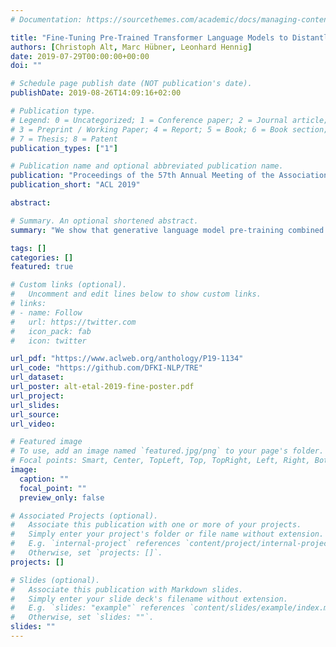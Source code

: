 ```yaml
---
# Documentation: https://sourcethemes.com/academic/docs/managing-content/

title: "Fine-Tuning Pre-Trained Transformer Language Models to Distantly Supervised Relation Extraction"
authors: [Christoph Alt, Marc Hübner, Leonhard Hennig]
date: 2019-07-29T00:00:00+00:00
doi: ""

# Schedule page publish date (NOT publication's date).
publishDate: 2019-08-26T14:09:16+02:00

# Publication type.
# Legend: 0 = Uncategorized; 1 = Conference paper; 2 = Journal article;
# 3 = Preprint / Working Paper; 4 = Report; 5 = Book; 6 = Book section;
# 7 = Thesis; 8 = Patent
publication_types: ["1"]

# Publication name and optional abbreviated publication name.
publication: "Proceedings of the 57th Annual Meeting of the Association for Computational Linguistics"
publication_short: "ACL 2019"

abstract:

# Summary. An optional shortened abstract.
summary: "We show that generative language model pre-training combined with selective attention improves recall for long-tail relations in distantly supervised neural relation extraction."

tags: []
categories: []
featured: true

# Custom links (optional).
#   Uncomment and edit lines below to show custom links.
# links:
# - name: Follow
#   url: https://twitter.com
#   icon_pack: fab
#   icon: twitter

url_pdf: "https://www.aclweb.org/anthology/P19-1134"
url_code: "https://github.com/DFKI-NLP/TRE"
url_dataset:
url_poster: alt-etal-2019-fine-poster.pdf
url_project:
url_slides:
url_source:
url_video:

# Featured image
# To use, add an image named `featured.jpg/png` to your page's folder. 
# Focal points: Smart, Center, TopLeft, Top, TopRight, Left, Right, BottomLeft, Bottom, BottomRight.
image:
  caption: ""
  focal_point: ""
  preview_only: false

# Associated Projects (optional).
#   Associate this publication with one or more of your projects.
#   Simply enter your project's folder or file name without extension.
#   E.g. `internal-project` references `content/project/internal-project/index.md`.
#   Otherwise, set `projects: []`.
projects: []

# Slides (optional).
#   Associate this publication with Markdown slides.
#   Simply enter your slide deck's filename without extension.
#   E.g. `slides: "example"` references `content/slides/example/index.md`.
#   Otherwise, set `slides: ""`.
slides: ""
---
```

